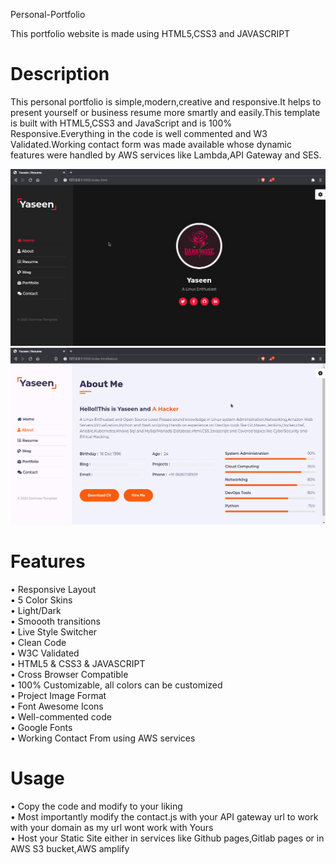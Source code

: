 Personal-Portfolio

This portfolio website is made using HTML5,CSS3 and JAVASCRIPT

Description
============

This personal portfolio is simple,modern,creative and responsive.It helps to present yourself or business resume more smartly and easily.This template is built with HTML5,CSS3 and JavaScript and is 100% Responsive.Everything in the code is well commented and W3 Validated.Working contact form was made available whose dynamic features were handled by AWS services like Lambda,API Gateway and SES.

<img src="images/screenshot1.png">
<img src="images/screenshot2.png">

Features
=========

• Responsive Layout<br />
• 5 Color Skins<br />
• Light/Dark<br />
• Smoooth transitions<br />
• Live Style Switcher<br />
• Clean Code<br />
• W3C Validated<br />
• HTML5 & CSS3 & JAVASCRIPT<br />
• Cross Browser Compatible<br />
• 100% Customizable, all colors can be customized<br />
• Project Image Format<br />
• Font Awesome Icons<br />
• Well-commented code<br />
• Google Fonts<br />
• Working Contact From using AWS services<br />

Usage
======

• Copy the code and modify to your liking<br />
• Most importantly modify the contact.js with your API gateway url to work with your domain as my url wont work with Yours<br />
• Host your Static Site either in services like Github pages,Gitlab pages or in AWS S3 bucket,AWS amplify
